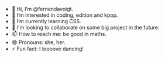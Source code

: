 - 👋 Hi, I’m @fernandavoigt.
- 👀 I’m interested in coding, edition and kpop.
- 🌱 I’m currently learning CSS.
- 💞️ I'm looking to collaborate on some big project in the future.
- 📫 How to reach me: be good in maths.
- 😄 Pronouns: she, her.
- ⚡ Fun fact: I loooove dancing!

<!---
fernandavoigt/fernandavoigt is a ✨ special ✨ repository because its `README.md` (this file) appears on your GitHub profile.
You can click the Preview link to take a look at your changes.
--->
